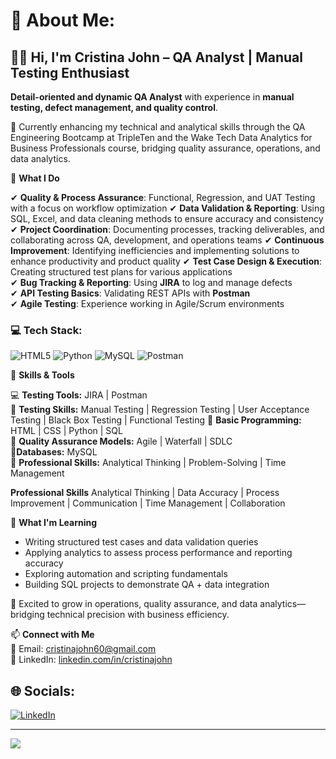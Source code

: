 # 💫 About Me:
## 👋🏿 Hi, I'm Cristina John – QA Analyst | Manual Testing Enthusiast  

**Detail-oriented and dynamic QA Analyst** with experience in **manual testing, defect management, and quality control**. 

🌱 Currently enhancing my technical and analytical skills through the QA Engineering Bootcamp at TripleTen and the Wake Tech Data Analytics for Business Professionals course, bridging quality assurance, operations, and data analytics.

🔹 **What I Do**  

✔ **Quality & Process Assurance**: Functional, Regression, and UAT Testing with a focus on workflow optimization
✔ **Data Validation & Reporting**: Using SQL, Excel, and data cleaning methods to ensure accuracy and consistency
✔ **Project Coordination**: Documenting processes, tracking deliverables, and collaborating across QA, development, and operations teams
✔ **Continuous Improvement**: Identifying inefficiencies and implementing solutions to enhance productivity and product quality
✔ **Test Case Design & Execution**: Creating structured test plans for various applications  
✔ **Bug Tracking & Reporting**: Using **JIRA** to log and manage defects  
✔ **API Testing Basics**: Validating REST APIs with **Postman**  
✔ **Agile Testing**: Experience working in Agile/Scrum environments  

### 💻 Tech Stack:
![HTML5](https://img.shields.io/badge/html5-%23E34F26.svg?style=for-the-badge&logo=html5&logoColor=white) ![Python](https://img.shields.io/badge/python-3670A0?style=for-the-badge&logo=python&logoColor=ffdd54) ![MySQL](https://img.shields.io/badge/mysql-4479A1.svg?style=for-the-badge&logo=mysql&logoColor=white) ![Postman](https://img.shields.io/badge/Postman-FF6C37?style=for-the-badge&logo=postman&logoColor=white)

🚀 **Skills & Tools**  

💻 **Testing Tools:** JIRA | Postman  
🔹 **Testing Skills:** Manual Testing | Regression Testing | User Acceptance Testing | Black Box Testing | Functional Testing
🔹 **Basic Programming:** HTML | CSS | Python | SQL  
🔹 **Quality Assurance Models:** Agile | Waterfall | SDLC  
🔹**Databases:** MySQL  
🔹 **Professional Skills:** Analytical Thinking | Problem-Solving | Time Management  

**Professional Skills**
Analytical Thinking | Data Accuracy | Process Improvement | Communication | Time Management | Collaboration

📓 **What I'm Learning**

  - Writing structured test cases and data validation queries
  - Applying analytics to assess process performance and reporting accuracy
  - Exploring automation and scripting fundamentals
  - Building SQL projects to demonstrate QA + data integration

🚀 Excited to grow in operations, quality assurance, and data analytics—bridging technical precision with business efficiency.

📫 **Connect with Me**  
📩 Email: cristinajohn60@gmail.com  
💼 LinkedIn: [linkedin.com/in/cristinajohn](https://linkedin.com/in/cristinajohn)  


## 🌐 Socials:
[![LinkedIn](https://img.shields.io/badge/LinkedIn-%230077B5.svg?logo=linkedin&logoColor=white)](https://linkedin.com/in/cristinajohn) 

---
[![](https://visitcount.itsvg.in/api?id=cristina-j&icon=0&color=0)](https://visitcount.itsvg.in)

<!-- Proudly created with GPRM ( https://gprm.itsvg.in ) -->
